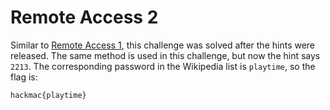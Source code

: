 # Remote Access 2

Similar to [Remote Access 1](../remoteaccess1/remoteaccess1.md), this challenge was solved after the hints were released. The same method is used in this challenge, but now the hint says `2213`. The corresponding password in the Wikipedia list is `playtime`, so the flag is:

```
hackmac{playtime}
```